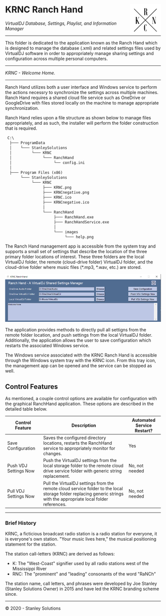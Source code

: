 # KRNC Ranch Hand <a href="https://github.com/engineerjoe440/KRNCApps"><img src="https://github.com/engineerjoe440/KRNCApps/blob/master/common/images/KRNC.png" width="100" alt="KRNC" align="right"></a>

*VirtualDJ Database, Settings, Playlist, and Information Manager*

---

This folder is dedicated to the application known as the Ranch Hand which is
designed to manage the database (.xml) and related settings files used by VirtualDJ
software in order to appropriately manage sharing settings and configuration across
multiple personal computers.

---

*KRNC - Welcome Home.*

---

Ranch Hand utilizes both a user interface and Windows service to perform the actions
necessry to synchronize the settings across multiple machines. Ranch Hand requires a
shared cloud file service such as OneDrive or GoogleDrive with files stored locally
on the machine to manage appropriate synchronization.

Ranch Hand relies upon a file structure as shown below to manage files appropriately,
and as such, the installer will perform the folder construction that is required.

```
 C:\
  ├─── ProgramData
  │    └─── StanleySolutions
  │         └─── KRNC
  │              └─── RanchHand
  │                   └── config.ini
  │
  ├─── Program Files (x86)
       └─── StanleySolutions
            └─── KRNC
                 ├─── KRNC.png
                 ├─── KRNCnegative.png
                 ├─── KRNC.ico
                 ├─── KRNCnegative.ico
                 │
                 └─── RanchHand
                      ├─── RanchHand.exe
                      ├─── RanchHandService.exe
                      │
                      └─── images
                           └─── help.png
```

The Ranch Hand management app is accessible from the system tray and supports a
small set of settings that describe the location of the three primary folder
locations of interest. These three folders are the local VirtualDJ folder, the
remote (cloud-drive folder) VirtualDJ folder, and the cloud-drive folder where
music files (*.mp3, *.wav, etc.) are stored.

<img src="https://github.com/engineerjoe440/KRNCApps/blob/master/common/images/RanchHandApp.png">

The application provides methods to directly pull all settigns from the remote
folder location, and push settings from the local VirtualDJ folder. Additionally,
the application allows the user to save configuration which restarts the
associated Windows service.

The Windows service associated with the KRNC Ranch Hand is accessible through the
Windows system tray with the KRNC icon. From this tray icon, the management app
can be opened and the service can be stopped as well.

## Control Features
As mentioned, a couple control options are available for configuration with the
graphical RanchHand application. These options are described in the detailed table
below.

| Control Feature       | Description                                                                                                                                                          | Automated Service Restart? |
|-----------------------|----------------------------------------------------------------------------------------------------------------------------------------------------------------------|----------------------------|
| Save Configuration    | Saves the configured directory locations, restarts the RanchHand service to appropriately monitor for changes.                                                       | Yes                        |
| Push VDJ Settings Now | Push the VirtualDJ settings from the local storage folder to the remote cloud drive service folder with generic string replacement.                                  | No, not needed             |
| Pull VDJ Settings Now | Pull the VirtualDJ settings from the remote cloud service folder to the local storage folder replacing generic strings with the appropriate local folder references. | No, not needed             |

---

### Brief History
KRNC, a ficticious broadcast radio station is a radio station for everyone, it is
everyone's own station. "Your music lives here," the musical positioning statement
for the station.

The station call-letters (KRNC) are derived as follows:
 - K: The "West-Coast" signifier used by all radio stations west of the Mississippi River
 - RNC: The "prominent" and "leading" consonants of the word "RaNCh"

The station name, call letters, and phrases were developed by Joe Stanley (Stanley
Solutions Owner) in 2015 and have led the KRNC branding scheme since.

---
© 2020 - Stanley Solutions

